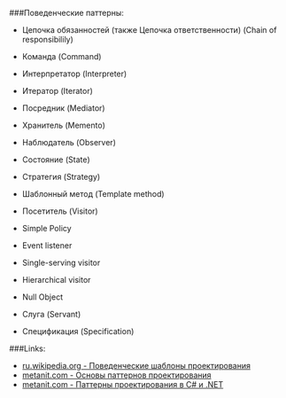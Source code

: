 ###Поведенческие паттерны:

* Цепочка обязанностей (также Цепочка ответственности) (Chain of responsibilily)
* Команда (Command)
* Интерпретатор (Interpreter)
* Итератор (Iterator)
* Посредник (Mediator)
* Хранитель (Memento)
* Наблюдатель (Observer)
* Состояние (State)
* Стратегия (Strategy)
* Шаблонный метод (Template method)
* Посетитель (Visitor)

* Simple Policy
* Event listener
* Single-serving visitor
* Hierarchical visitor
* Null Object
* Слуга (Servant)
* Спецификация (Specification)

###Links:
* [ru.wikipedia.org - Поведенческие шаблоны проектирования](https://ru.wikipedia.org/wiki/%D0%9F%D0%BE%D0%B2%D0%B5%D0%B4%D0%B5%D0%BD%D1%87%D0%B5%D1%81%D0%BA%D0%B8%D0%B5_%D1%88%D0%B0%D0%B1%D0%BB%D0%BE%D0%BD%D1%8B_%D0%BF%D1%80%D0%BE%D0%B5%D0%BA%D1%82%D0%B8%D1%80%D0%BE%D0%B2%D0%B0%D0%BD%D0%B8%D1%8F)
* [metanit.com - Основы паттернов проектирования](http://metanit.com/sharp/patterns/1.1.php)
* [metanit.com - Паттерны проектирования в C# и .NET](http://metanit.com/sharp/patterns/)
